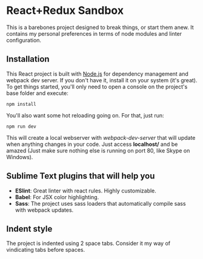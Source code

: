 React+Redux Sandbox
=======

This is a barebones project designed to break things, or start them anew. It contains my personal preferences in terms of node modules and linter configuration.

Installation
---------

This React project is built with [Node.js](https://nodejs.org) for dependency management and webpack dev server. If you don't have it, install it on your system (it's great).
To get things started, you'll only need to open a console on the project's base folder and execute:
```node
npm install
```
You'll also want some hot reloading going on. For that, just run:
```node
npm run dev
```
This will create a local webserver with *webpack-dev-server* that will update when anything changes in your code. Just access **localhost/** and be amazed (Just make sure nothing else is running on port 80, like Skype on Windows).

Sublime Text plugins that will help you
---------

- **ESlint**: Great linter with react rules. Highly customizable.
- **Babel**: For JSX color highlighting.
- **Sass**: The project uses sass loaders that automatically compile sass with webpack updates.

Indent style
---------

The project is indented using 2 space tabs. Consider it my way of vindicating tabs before spaces.